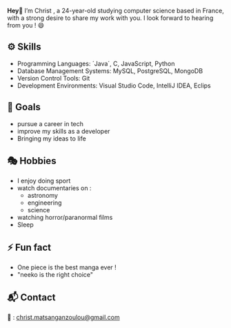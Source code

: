  **Hey**👋
 I’m Christ , a 24-year-old studying computer science based in France, with a strong desire to share my work with you. I look forward to hearing from you ! 😄

## ⚙️ Skills

- Programming Languages: ´Java´, C, JavaScript, Python
- Database Management Systems: MySQL, PostgreSQL, MongoDB
- Version Control Tools: Git
- Development Environments: Visual Studio Code, IntelliJ IDEA, Eclips

## 🎯 Goals

- pursue a career in tech
- improve my skills as a developer
- Bringing my ideas to life
  
## 🎭 Hobbies

- I enjoy doing sport
- watch documentaries on : 
  - astronomy
  - engineering
  - science
- watching horror/paranormal films
- Sleep
  
## ⚡ Fun fact 

- One piece is the best manga ever !
- "neeko is the right choice"
  
## 📬 Contact 

📨 : christ.matsanganzoulou@gmail.com



